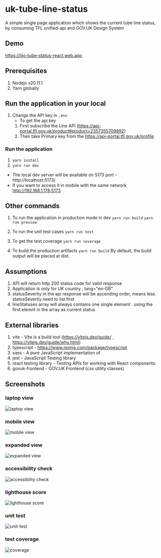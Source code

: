 # uk-tube-line-status

A simple single page application which shows the current tube line status, by consuming TFL unified-api and GOV.UK Design System

## Demo

https://lijo-tube-status-react.web.app

## Prerequisites

1. Nodejs v20.11.1
2. Yarn globally

## Run the application in your local

1. Change the API key in `.env`
   - To get the api key
   1. First subscribe the Line API (https://api-portal.tfl.gov.uk/product#product=2357355709892)
   2. Then take Primary key from the https://api-portal.tfl.gov.uk/profile

### Run the application

1. `yarn install`
2. `yarn run dev`

- The local dev server will be available on 5173 port - http://localhost:5173/
- If you want to access it in mobile with the same network http://192.168.1.178:5173

## Other commands

1. To run the application in production mode in dev
   `yarn run build`
   `yarn run preview`

2. To run the unit test cases
   `yarn run test`

3. To get the test coverage
   `yarn run coverage`

4. To build the production artifacts
   `yarn run build`
   By default, the build output will be placed at dist.

## Assumptions

1. API will return http 200 status code for valid response
2. Application is only for UK country , lang="en-GB"
3. statusSeverity in the api response will be ascending order, means less statusSeverity need to list first
4. lineStatuses array will always contains one single element . using the first elemnt in the array as current status

## External libraries

1. vite - Vite is a build tool (https://vitejs.dev/guide/ , https://vitejs.dev/guide/why.html)
2. typescript - https://www.npmjs.com/package/typescript
3. sass - A pure JavaScript implementation of
4. jest - JavaScript Testing library
5. react testing library - Testing APIs for working with React components.
6. govuk-frontend - GOV.UK Frontend (css utility classes)

## Screenshots

### laptop view

![laptop view](https://github.com/lijoejohn/uk-tube-line-status-react-app/blob/main/screenshots/laptop.png?raw=true)

### mobile view

![mobile view](https://github.com/lijoejohn/uk-tube-line-status-react-app/blob/main/screenshots/mobile.png?raw=true)

### expanded view

![expanded view](https://github.com/lijoejohn/uk-tube-line-status-react-app/blob/main/screenshots/expanded-view.png?raw=true)

### accessibility check

![accessibility check](https://github.com/lijoejohn/uk-tube-line-status-react-app/blob/main/screenshots/accessibility.png?raw=true)

### lighthouse score

![lighthouse score](https://github.com/lijoejohn/uk-tube-line-status-react-app/blob/main/screenshots/lighthouse.png?raw=true)

### unit test

![unit-test](https://github.com/lijoejohn/uk-tube-line-status-react-app/blob/main/screenshots/unit-test.png?raw=true)

### test coverage

![coverage](https://github.com/lijoejohn/uk-tube-line-status-react-app/blob/main/screenshots/coverage.png?raw=true)
